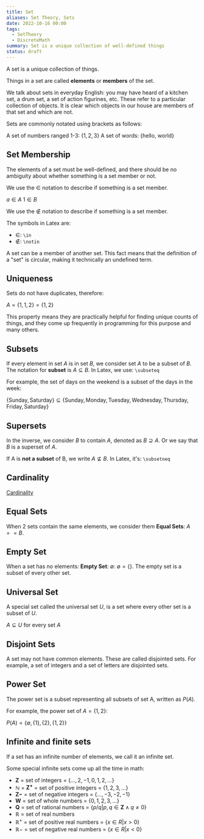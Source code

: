 ```yaml
---
title: Set
aliases: Set Theory, Sets
date: 2022-10-16 00:00
tags:
  - SetTheory
  - DiscreteMath
summary: Set is a unique collection of well-defined things
status: draft
---
```


A set is a unique collection of things.

Things in a set are called **elements** or **members** of the set.

We talk about sets in everyday English: you may have heard of a kitchen set, a drum set, a set of action figurines, etc. These refer to a particular collection of objects. It is clear which objects in our house are members of that set and which are not.

Sets are commonly notated using brackets as follows:

A set of numbers ranged 1-3: $\{1, 2, 3\}$
A set of words: {hello, world}

## Set Membership

The elements of a set must be well-defined, and there should be no ambiguity about whether something is a set member or not.

We use the $\in$ notation to describe if something is a set member.

$a \in A$
$1 \in B$

We use the $\notin$ notation to describe if something is a set member.

The symbols in Latex are:

- $\in$: `\in`
- $\notin$: `\notin`

A set can be a member of another set. This fact means that the definition of a "set" is circular, making it technically an undefined term.

## Uniqueness

Sets do not have duplicates, therefore:

$A = \{1, 1, 2\} = \{1, 2\}$

This property means they are practically helpful for finding unique counts of things, and they come up frequently in programming for this purpose and many others.

## Subsets

If every element in set $A$ is in set $B$, we consider set $A$ to be a subset of $B$. The notation for **subset** is $A \subseteq B$. In Latex, we use: `\subseteq`

For example, the set of days on the weekend is a subset of the days in the week:

$\{\text{Sunday}, \text{Saturday}\} \subseteq \{\text{Sunday}, \text{Monday}, \text{Tuesday}, \text{Wednesday}, \text{Thursday}, \text{Friday}, \text{Saturday}\}$

## Supersets

In the inverse, we consider $B$ to contain $A$, denoted as $B \supseteq A$. Or we say that $B$ is a superset of $A$.

If A is **not a subset** of B, we write $A \nsubseteq B$. In Latex, it's: `\subsetneq`

## Cardinality

[Cardinality](set-cardinality.md)

## Equal Sets

When 2 sets contain the same elements, we consider them **Equal Sets**: $A == B$.

## Empty Set

When a set has no elements: **Empty Set**: $\emptyset$: $\emptyset = \{\}$. The empty set is a subset of every other set.

## Universal Set

A special set called the universal set $U$, is a set where every other set is a subset of $U$. 

$A \subseteq U$ for every set $A$

## Disjoint Sets

A set may not have common elements. These are called disjointed sets. For example, a set of integers and a set of letters are disjointed sets.

## Power Set

The power set is a subset representing all subsets of set A, written as $P(A)$.

For example, the power set of $A = \{1, 2\}$:

$P(A) = \{\emptyset, \{1\}, \{2\}, \{1, 2\}\}$

## Infinite and finite sets

If a set has an infinite number of elements, we call it an infinite set.

Some special infinite sets come up all the time in math:

* $\mathbf{Z}$ = set of integers = $\{...,2,−1,0,1,2, ...\}$
* $\mathbb{N}$ = $\mathbf{Z^{+}}$ = set of positive integers = $\{1,2,3,...\}$
* $\mathbf{Z−}$ = set of negative integers = $\{. . . , −3, −2, −1\}$
* $\mathbf{W}$ = set of whole numbers = $\{0,1,2,3,...\}$
* $\mathbf{Q}$ = set of rational numbers = $\{p/q|p, q ∈ \mathbf{Z} ∧ q \neq 0\}$
* $\mathbb{R}$ = set of real numbers
* $\mathbb{R^{+}}$ = set of positive real numbers = $\{x ∈ R|x > 0\}$
* $\mathbb{R}−$ = set of negative real numbers = $\{x ∈ R|x < 0\}$
